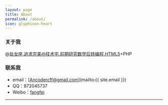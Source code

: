 ```yaml
---
layout: page
title: About
permalink: /about/
icon: glyphicon-heart
---
```


### 关于我

@处女座.追求完美@技术宅.前期研究数学后转编程.HTML5+PHP

### 联系我

* email：[Ancodercff@gmail.com](mailto:{{ site.email }})
* QQ：872045737
* Weibo：[fangfei](http://weibo.com/u/2675690941)

---

